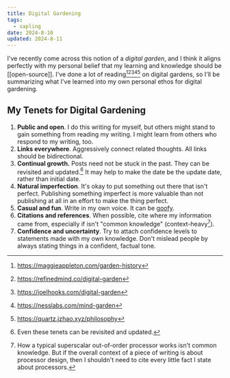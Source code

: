 ```yaml
---
title: Digital Gardening
tags:
  - sapling
date: 2024-8-10
updated: 2024-8-11
---
```

I've recently come across this notion of a *digital garden*, and I think it aligns perfectly with my personal belief that my learning and knowledge should be [[open-source]]. I've done a lot of reading[^1][^2][^3][^4][^5] on digital gardens, so I'll be summarizing what I've learned into my own personal ethos for digital gardening.

[^1]: https://maggieappleton.com/garden-history
[^2]: https://refinedmind.co/digital-garden
[^3]: https://joelhooks.com/digital-garden
[^4]: https://nesslabs.com/mind-garden
[^5]: https://quartz.jzhao.xyz/philosophy

## My Tenets for Digital Gardening

1. **Public and open**. I do this writing for myself, but others might stand to gain something from reading my writing. I might learn from others who respond to my writing, too.
2. **Links everywhere**. Aggressively connect related thoughts. All links should be bidirectional.
3. **Continual growth.** Posts need not be stuck in the past. They can be revisited and updated.[^6] It may help to make the date be the update date, rather than initial date.
4. **Natural imperfection**. It's okay to put something out there that isn't perfect. Publishing something imperfect is more valuable than not publishing at all in an effort to make the thing perfect.
5. **Casual and fun**. Write in my own voice. It can be [goofy](https://br.ifunny.co/picture/it-s-totally-ok-to-let-na-your-goofy-side-8FGqYWa49?s=cl).
6. **Citations and references**. When possible, cite where my information came from, especially if isn't "common knowledge" (context-heavy[^7]).
7. **Confidence and uncertainty**. Try to attach confidence levels to statements made with my own knowledge. Don't mislead people by always stating things in a confident, factual tone.

[^6]: Even these tenets can be revisited and updated.
[^7]: How a typical superscalar out-of-order processor works isn't common knowledge. But if the overall context of a piece of writing is about processor design, then I shouldn't need to cite every little fact I state about processors.